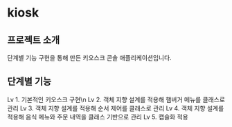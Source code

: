 # kiosk

## 프로젝트 소개
단계별 기능 구현을 통해 만든 키오스크 콘솔 애플리케이션입니다.

## 단계별 기능
Lv 1. 기본적인 키오스크 구현\n
Lv 2. 객체 지향 설계를 적용해 햄버거 메뉴를 클래스로 관리
Lv 3. 객체 지향 설계를 적용해 순서 제어를 클래스로 관리
Lv 4. 객체 지향 설계를 적용해 음식 메뉴와 주문 내역을 클래스 기반으로 관리
Lv 5. 캡슐화 적용
